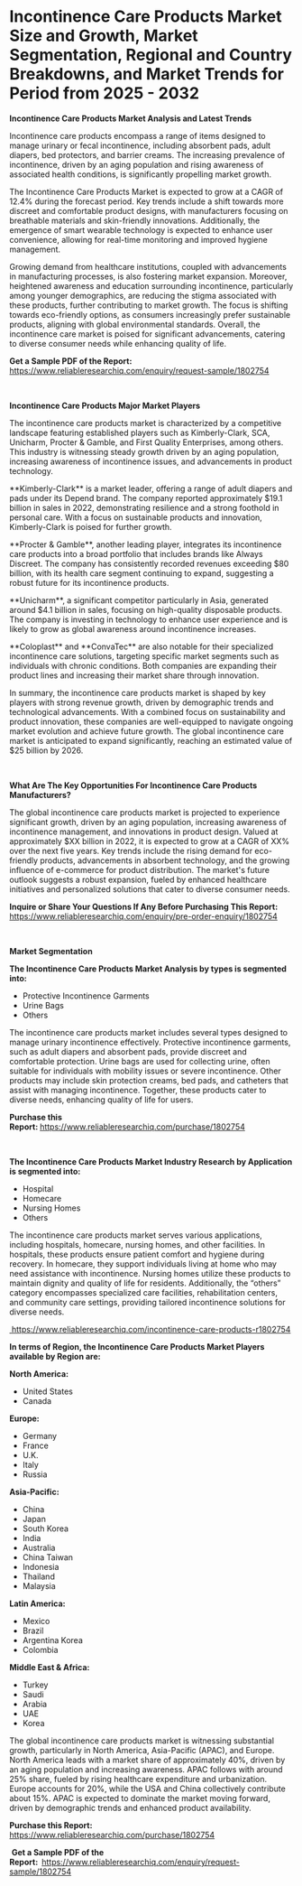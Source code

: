<p><h1>Incontinence Care Products Market Size and Growth, Market Segmentation, Regional and Country Breakdowns, and Market Trends for Period from 2025 -  2032</h1></p><p><strong>Incontinence Care Products Market Analysis and Latest Trends</strong></p>
<p><p>Incontinence care products encompass a range of items designed to manage urinary or fecal incontinence, including absorbent pads, adult diapers, bed protectors, and barrier creams. The increasing prevalence of incontinence, driven by an aging population and rising awareness of associated health conditions, is significantly propelling market growth. </p><p>The Incontinence Care Products Market is expected to grow at a CAGR of 12.4% during the forecast period. Key trends include a shift towards more discreet and comfortable product designs, with manufacturers focusing on breathable materials and skin-friendly innovations. Additionally, the emergence of smart wearable technology is expected to enhance user convenience, allowing for real-time monitoring and improved hygiene management. </p><p>Growing demand from healthcare institutions, coupled with advancements in manufacturing processes, is also fostering market expansion. Moreover, heightened awareness and education surrounding incontinence, particularly among younger demographics, are reducing the stigma associated with these products, further contributing to market growth. The focus is shifting towards eco-friendly options, as consumers increasingly prefer sustainable products, aligning with global environmental standards. Overall, the incontinence care market is poised for significant advancements, catering to diverse consumer needs while enhancing quality of life.</p></p>
<p><strong>Get a Sample PDF of the Report:&nbsp;</strong> <a href="https://www.reliableresearchiq.com/enquiry/request-sample/1802754?utm_campaign=3544&utm_medium=2&utm_source=Github&utm_content=ia&utm_term=19042025&utm_id=incontinence-care-products">https://www.reliableresearchiq.com/enquiry/request-sample/1802754</a></p>
<p>&nbsp;</p>
<p><strong>Incontinence Care Products Major Market Players</strong></p>
<p><p>The incontinence care products market is characterized by a competitive landscape featuring established players such as Kimberly-Clark, SCA, Unicharm, Procter & Gamble, and First Quality Enterprises, among others. This industry is witnessing steady growth driven by an aging population, increasing awareness of incontinence issues, and advancements in product technology.</p><p>**Kimberly-Clark** is a market leader, offering a range of adult diapers and pads under its Depend brand. The company reported approximately $19.1 billion in sales in 2022, demonstrating resilience and a strong foothold in personal care. With a focus on sustainable products and innovation, Kimberly-Clark is poised for further growth.</p><p>**Procter & Gamble**, another leading player, integrates its incontinence care products into a broad portfolio that includes brands like Always Discreet. The company has consistently recorded revenues exceeding $80 billion, with its health care segment continuing to expand, suggesting a robust future for its incontinence products.</p><p>**Unicharm**, a significant competitor particularly in Asia, generated around $4.1 billion in sales, focusing on high-quality disposable products. The company is investing in technology to enhance user experience and is likely to grow as global awareness around incontinence increases.</p><p>**Coloplast** and **ConvaTec** are also notable for their specialized incontinence care solutions, targeting specific market segments such as individuals with chronic conditions. Both companies are expanding their product lines and increasing their market share through innovation.</p><p>In summary, the incontinence care products market is shaped by key players with strong revenue growth, driven by demographic trends and technological advancements. With a combined focus on sustainability and product innovation, these companies are well-equipped to navigate ongoing market evolution and achieve future growth. The global incontinence care market is anticipated to expand significantly, reaching an estimated value of $25 billion by 2026.</p></p>
<p>&nbsp;</p>
<p><strong>What Are The Key Opportunities For Incontinence Care Products Manufacturers?</strong></p>
<p><p>The global incontinence care products market is projected to experience significant growth, driven by an aging population, increasing awareness of incontinence management, and innovations in product design. Valued at approximately $XX billion in 2022, it is expected to grow at a CAGR of XX% over the next five years. Key trends include the rising demand for eco-friendly products, advancements in absorbent technology, and the growing influence of e-commerce for product distribution. The market's future outlook suggests a robust expansion, fueled by enhanced healthcare initiatives and personalized solutions that cater to diverse consumer needs.</p></p>
<p><strong>Inquire or Share Your Questions If Any Before Purchasing This Report:</strong> <a href="https://www.reliableresearchiq.com/enquiry/pre-order-enquiry/1802754?utm_campaign=3544&utm_medium=2&utm_source=Github&utm_content=ia&utm_term=19042025&utm_id=incontinence-care-products">https://www.reliableresearchiq.com/enquiry/pre-order-enquiry/1802754</a></p>
<p>&nbsp;</p>
<p><strong>Market Segmentation</strong></p>
<p><strong>The Incontinence Care Products Market Analysis by types is segmented into:</strong></p>
<p><ul><li>Protective Incontinence Garments</li><li>Urine Bags</li><li>Others</li></ul></p>
<p><p>The incontinence care products market includes several types designed to manage urinary incontinence effectively. Protective incontinence garments, such as adult diapers and absorbent pads, provide discreet and comfortable protection. Urine bags are used for collecting urine, often suitable for individuals with mobility issues or severe incontinence. Other products may include skin protection creams, bed pads, and catheters that assist with managing incontinence. Together, these products cater to diverse needs, enhancing quality of life for users.</p></p>
<p><strong>Purchase this Report:&nbsp;</strong><a href="https://www.reliableresearchiq.com/purchase/1802754?utm_campaign=3544&utm_medium=2&utm_source=Github&utm_content=ia&utm_term=19042025&utm_id=incontinence-care-products">https://www.reliableresearchiq.com/purchase/1802754</a></p>
<p>&nbsp;</p>
<p><strong>The Incontinence Care Products Market Industry Research by Application is segmented into:</strong></p>
<p><ul><li>Hospital</li><li>Homecare</li><li>Nursing Homes</li><li>Others</li></ul></p>
<p><p>The incontinence care products market serves various applications, including hospitals, homecare, nursing homes, and other facilities. In hospitals, these products ensure patient comfort and hygiene during recovery. In homecare, they support individuals living at home who may need assistance with incontinence. Nursing homes utilize these products to maintain dignity and quality of life for residents. Additionally, the “others” category encompasses specialized care facilities, rehabilitation centers, and community care settings, providing tailored incontinence solutions for diverse needs.</p></p>
<p><a href="https://www.reliableresearchiq.com/incontinence-care-products-r1802754?utm_campaign=3544&utm_medium=2&utm_source=Github&utm_content=ia&utm_term=19042025&utm_id=incontinence-care-products">&nbsp;https://www.reliableresearchiq.com/incontinence-care-products-r1802754</a></p>
<p><strong>In terms of Region, the Incontinence Care Products Market Players available by Region are:</strong></p>
<p>
    <p> <strong> North America: </strong>
        <ul>
            <li>United States</li>
            <li>Canada</li>
        </ul>
        </p> 
    <p> <strong> Europe: </strong>
        <ul>
            <li>Germany</li>
            <li>France</li>
            <li>U.K.</li>
            <li>Italy</li>
            <li>Russia</li>
        </ul>
        </p> 
    <p> <strong> Asia-Pacific: </strong>
        <ul>
            <li>China</li>
            <li>Japan</li>
            <li>South Korea</li>
            <li>India</li>
            <li>Australia</li>
            <li>China Taiwan</li>
            <li>Indonesia</li>
            <li>Thailand</li>
            <li>Malaysia</li>
        </ul>
        </p> 
    <p> <strong> Latin America: </strong>
        <ul>
            <li>Mexico</li>
            <li>Brazil</li>
            <li>Argentina Korea</li>
            <li>Colombia</li>
        </ul>
        </p> 
    <p> <strong> Middle East & Africa: </strong>
        <ul>
            <li>Turkey</li>
            <li>Saudi</li>
            <li>Arabia</li>
            <li>UAE</li>
            <li>Korea</li>
        </ul>
    </p>
    </p>
<p><p>The global incontinence care products market is witnessing substantial growth, particularly in North America, Asia-Pacific (APAC), and Europe. North America leads with a market share of approximately 40%, driven by an aging population and increasing awareness. APAC follows with around 25% share, fueled by rising healthcare expenditure and urbanization. Europe accounts for 20%, while the USA and China collectively contribute about 15%. APAC is expected to dominate the market moving forward, driven by demographic trends and enhanced product availability.</p></p>
<p><strong>Purchase this Report: </strong><a href="https://www.reliableresearchiq.com/purchase/1802754?utm_campaign=3544&utm_medium=2&utm_source=Github&utm_content=ia&utm_term=19042025&utm_id=incontinence-care-products">https://www.reliableresearchiq.com/purchase/1802754</a></p>
<p>&nbsp;<strong>Get a Sample PDF of the Report:&nbsp;&nbsp;</strong><a href="https://www.reliableresearchiq.com/enquiry/request-sample/1802754?utm_campaign=3544&utm_medium=2&utm_source=Github&utm_content=ia&utm_term=19042025&utm_id=incontinence-care-products">https://www.reliableresearchiq.com/enquiry/request-sample/1802754</a></p>
<p><strong></strong></p>
<p><p></p><p></p><p></p></p>